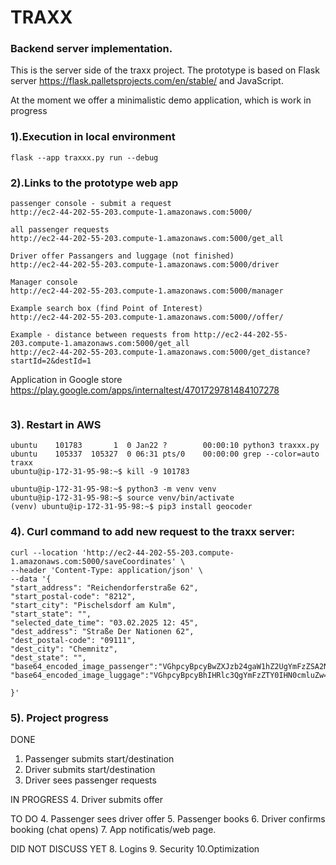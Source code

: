 # TRAXX 
### Backend server implementation.

This is the server side of the traxx project. 
The prototype is based on Flask server https://flask.palletsprojects.com/en/stable/ 
and JavaScript. 

At the moment we offer a minimalistic demo application, 
which is work in progress


### 1).Execution in local environment

```
flask --app traxxx.py run --debug
```
### 2).Links to the prototype web app

```
passenger console - submit a request
http://ec2-44-202-55-203.compute-1.amazonaws.com:5000/

all passenger requests
http://ec2-44-202-55-203.compute-1.amazonaws.com:5000/get_all

Driver offer Passangers and luggage (not finished)
http://ec2-44-202-55-203.compute-1.amazonaws.com:5000/driver

Manager console
http://ec2-44-202-55-203.compute-1.amazonaws.com:5000/manager

Example search box (find Point of Interest)
http://ec2-44-202-55-203.compute-1.amazonaws.com:5000//offer/

Example - distance between requests from http://ec2-44-202-55-203.compute-1.amazonaws.com:5000/get_all
http://ec2-44-202-55-203.compute-1.amazonaws.com:5000/get_distance?startId=2&destId=1

```
Application in Google store
https://play.google.com/apps/internaltest/4701729781484107278
```

```


### 3). Restart in AWS
```
ubuntu    101783       1  0 Jan22 ?        00:00:10 python3 traxxx.py
ubuntu    105337  105327  0 06:31 pts/0    00:00:00 grep --color=auto traxx
ubuntu@ip-172-31-95-98:~$ kill -9 101783
```

```
ubuntu@ip-172-31-95-98:~$ python3 -m venv venv
ubuntu@ip-172-31-95-98:~$ source venv/bin/activate
(venv) ubuntu@ip-172-31-95-98:~$ pip3 install geocoder
```

### 4). Curl command to add new request to the traxx server:

```
curl --location 'http://ec2-44-202-55-203.compute-1.amazonaws.com:5000/saveCoordinates' \
--header 'Content-Type: application/json' \
--data '{
"start_address": "Reichendorferstraße 62",
"start_postal-code": "8212",
"start_city": "Pischelsdorf am Kulm",
"start_state": "",
"selected_date_time": "03.02.2025 12: 45",
"dest_address": "Straße Der Nationen 62",
"dest_postal-code": "09111",
"dest_city": "Chemnitz",
"dest_state": "",
"base64_encoded_image_passenger":"VGhpcyBpcyBwZXJzb24gaW1hZ2UgYmFzZSA2NA==",
"base64_encoded_image_luggage":"VGhpcyBpcyBhIHRlc3QgYmFzZTY0IHN0cmluZw=="

}'
```

### 5). Project progress

DONE     
1. Passenger submits start/destination
2. Driver submits start/destination
3. Driver sees passenger requests

IN PROGRESS
4. Driver  submits offer

TO DO
4. Passenger sees driver offer
5. Passenger books
6. Driver confirms booking (chat opens)
7. App notificatis/web page.

DID NOT DISCUSS YET
8. Logins
9. Security
10.Optimization